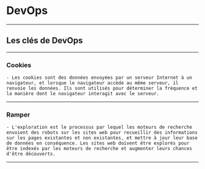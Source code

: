 # **DevOps**
---

## **Les clés de DevOps**
---

### **Cookies**
    - Les cookies sont des données envoyées par un serveur Internet à un navigateur, et lorsque le navigateur accède au même serveur, il renvoie les données. Ils sont utilisés pour déterminer la fréquence et la manière dont le navigateur interagit avec le serveur.
---

### **Ramper**
    - L'exploration est le processus par lequel les moteurs de recherche envoient des robots sur les sites web pour recueillir des informations sur les pages existantes et non existantes, et mettre à jour leur base de données en conséquence. Les sites web doivent être explorés pour être indexés par les moteurs de recherche et augmenter leurs chances d'être découverts.
---